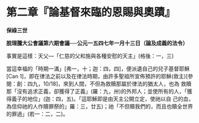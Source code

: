 # 第二章『論基督來臨的恩賜與奧蹟』


**保祿三世**

**脫理騰大公會議第六期會議──公元一五四七年一月十三日（論及成義的法令）**





事實是這樣：天父—「仁慈的父和施與各種安慰的天主」(格後：一，三)

當這幸福的「時期一滿」[弗一，十；迦：四，四]，便派遺自己的兒子基督耶穌[Can 
1]，即在律法之前以及在律法時期，由許多聖祖所宣佈預許的耶穌(救主)[參閱：創：四九，10/18]，來到人間，不但為救贖那屬於律法的猶太人，也為
救贖那「沒有追求正義，卻獲得了正義」(羅：九，卅)的外邦人；並使所有的人，「獲得義子的地位」(迦：四，五)。「這耶穌即是由天主公開立定，使祂以自
己的血，為信仰祂的人作贖罪祭的」羅：三，廿五)；祂「不但贖我們的，而且也贖全世界的罪過」(若一：二，二)。

